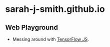 # sarah-j-smith.github.io

## Web Playground

* Messing around with [TensorFlow JS](https://sarah-j-smith.github.io/tensorflow-js/).
